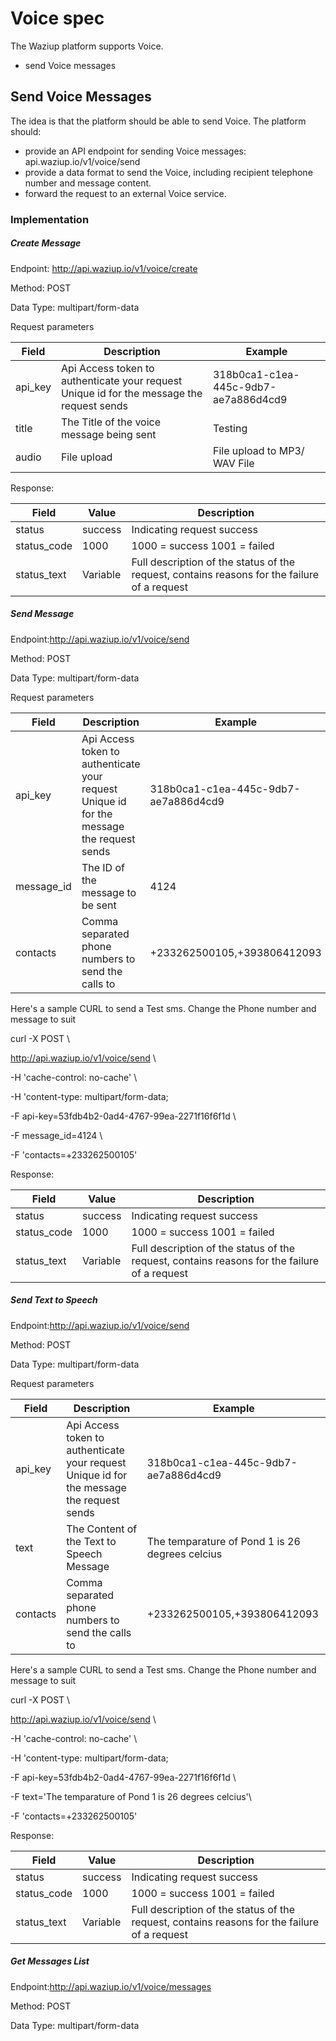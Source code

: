 #
# Voice spec

The Waziup platform supports Voice.

- send Voice messages

## **Send Voice Messages**

The idea is that the platform should be able to send Voice. The platform should:

- provide an API endpoint for sending Voice messages: api.waziup.io/v1/voice/send
- provide a data format to send the Voice, including recipient telephone number and message content.
- forward the request to an external Voice service.

### Implementation


##### Create Message
Endpoint: http://api.waziup.io/v1/voice/create

Method: POST

Data Type: multipart/form-data

Request parameters

| **Field** | **Description** | **Example** |
| --- | --- | --- |
| api\_key | Api Access token to authenticate your request Unique id for the message the request sends | 318b0ca1-c1ea-445c-9db7-ae7a886d4cd9 |
| title | The Title of the voice message being sent | Testing |
| audio | File upload | File upload to MP3/ WAV File |







Response:

| **Field** | **Value** | **Description** |
| --- | --- | --- |
| status | success | Indicating request success |
| status\_code | 1000 | 1000 = success 1001 = failed |
| status\_text | Variable | Full description of the status of the request, contains reasons for the failure of a request |






##### Send Message
Endpoint:http://api.waziup.io/v1/voice/send

Method: POST

Data Type: multipart/form-data

Request parameters

| **Field** | **Description** | **Example** |
| --- | --- | --- |
| api\_key | Api Access token to authenticate your request Unique id for the message the request sends | 318b0ca1-c1ea-445c-9db7-ae7a886d4cd9 |
| message\_id | The ID of the message to be sent | 4124 |
| contacts | Comma separated phone numbers to send the calls to | +233262500105,+393806412093 |



Here&#39;s a sample CURL to send a Test sms. Change the Phone number and message to suit

curl -X POST \

  http://api.waziup.io/v1/voice/send \

  -H &#39;cache-control: no-cache&#39; \

  -H &#39;content-type: multipart/form-data;

-F api-key=53fdb4b2-0ad4-4767-99ea-2271f16f6f1d \

  -F message\_id=4124 \

  -F &#39;contacts=+233262500105&#39;



Response:

| **Field** | **Value** | **Description** |
| --- | --- | --- |
| status | success | Indicating request success |
| status\_code | 1000 | 1000 = success 1001 = failed |
| status\_text | Variable | Full description of the status of the request, contains reasons for the failure of a request |



##### Send Text to Speech
Endpoint:http://api.waziup.io/v1/voice/send

Method: POST

Data Type: multipart/form-data

Request parameters

| **Field** | **Description** | **Example** |
| --- | --- | --- |
| api\_key | Api Access token to authenticate your request Unique id for the message the request sends | 318b0ca1-c1ea-445c-9db7-ae7a886d4cd9 |
| text | The Content of the Text to Speech Message | The temparature of Pond 1 is 26 degrees celcius |
| contacts | Comma separated phone numbers to send the calls to | +233262500105,+393806412093 |



Here&#39;s a sample CURL to send a Test sms. Change the Phone number and message to suit

curl -X POST \

  http://api.waziup.io/v1/voice/send \

  -H &#39;cache-control: no-cache&#39; \

  -H &#39;content-type: multipart/form-data;

-F api-key=53fdb4b2-0ad4-4767-99ea-2271f16f6f1d \

  -F text='The temparature of Pond 1 is 26 degrees celcius'\

  -F &#39;contacts=+233262500105&#39;



Response:

| **Field** | **Value** | **Description** |
| --- | --- | --- |
| status | success | Indicating request success |
| status\_code | 1000 | 1000 = success 1001 = failed |
| status\_text | Variable | Full description of the status of the request, contains reasons for the failure of a request |




##### Get Messages List
Endpoint:http://api.waziup.io/v1/voice/messages

Method: POST

Data Type: multipart/form-data